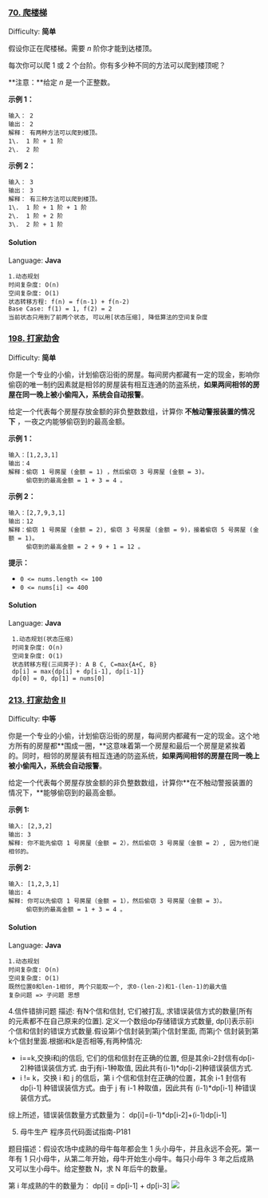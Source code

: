 ### [70\. 爬楼梯](https://leetcode-cn.com/problems/climbing-stairs/description/)

Difficulty: **简单**


假设你正在爬楼梯。需要 _n_ 阶你才能到达楼顶。

每次你可以爬 1 或 2 个台阶。你有多少种不同的方法可以爬到楼顶呢？

**注意：**给定 _n_ 是一个正整数。

**示例 1：**

```
输入： 2
输出： 2
解释： 有两种方法可以爬到楼顶。
1\.  1 阶 + 1 阶
2\.  2 阶
```

**示例 2：**

```
输入： 3
输出： 3
解释： 有三种方法可以爬到楼顶。
1\.  1 阶 + 1 阶 + 1 阶
2\.  1 阶 + 2 阶
3\.  2 阶 + 1 阶
```


#### Solution

Language: **Java**

```
1.动态规划
时间复杂度: O(n)
空间复杂度: O(1)
状态转移方程: f(n) = f(n-1) + f(n-2)
Base Case: f(1) = 1, f(2) = 2
当前状态只用到了前两个状态, 可以用[状态压缩], 降低算法的空间复杂度
```
### [198\. 打家劫舍](https://leetcode-cn.com/problems/house-robber/)

Difficulty: **简单**


你是一个专业的小偷，计划偷窃沿街的房屋。每间房内都藏有一定的现金，影响你偷窃的唯一制约因素就是相邻的房屋装有相互连通的防盗系统，**如果两间相邻的房屋在同一晚上被小偷闯入，系统会自动报警**。

给定一个代表每个房屋存放金额的非负整数数组，计算你 **不触动警报装置的情况下** ，一夜之内能够偷窃到的最高金额。

**示例 1：**

```
输入：[1,2,3,1]
输出：4
解释：偷窃 1 号房屋 (金额 = 1) ，然后偷窃 3 号房屋 (金额 = 3)。
     偷窃到的最高金额 = 1 + 3 = 4 。
```

**示例 2：**

```
输入：[2,7,9,3,1]
输出：12
解释：偷窃 1 号房屋 (金额 = 2), 偷窃 3 号房屋 (金额 = 9)，接着偷窃 5 号房屋 (金额 = 1)。
     偷窃到的最高金额 = 2 + 9 + 1 = 12 。
```

**提示：**

*   `0 <= nums.length <= 100`
*   `0 <= nums[i] <= 400`


#### Solution

Language: **Java**

```
 1.动态规划(状态压缩)
 时间复杂度: O(n)
 空间复杂度: O(1)
 状态转移方程(三间房子): A B C, C=max{A+C, B}
 dp[i] = max{dp[i] + dp[i-1], dp[i-1]}
 dp[0] = 0, dp[1] = nums[0]
```
### [213\. 打家劫舍 II](https://leetcode-cn.com/problems/house-robber-ii/description/)

Difficulty: **中等**


你是一个专业的小偷，计划偷窃沿街的房屋，每间房内都藏有一定的现金。这个地方所有的房屋都**围成一圈，**这意味着第一个房屋和最后一个房屋是紧挨着的。同时，相邻的房屋装有相互连通的防盗系统，**如果两间相邻的房屋在同一晚上被小偷闯入，系统会自动报警**。

给定一个代表每个房屋存放金额的非负整数数组，计算你**在不触动警报装置的情况下，**能够偷窃到的最高金额。

**示例 1:**

```
输入: [2,3,2]
输出: 3
解释: 你不能先偷窃 1 号房屋（金额 = 2），然后偷窃 3 号房屋（金额 = 2）, 因为他们是相邻的。
```

**示例 2:**

```
输入: [1,2,3,1]
输出: 4
解释: 你可以先偷窃 1 号房屋（金额 = 1），然后偷窃 3 号房屋（金额 = 3）。
     偷窃到的最高金额 = 1 + 3 = 4 。
```


#### Solution

Language: **Java**

```
1.动态规划
时间复杂度: O(n)
空间复杂度: O(1)
既然位置0和len-1相邻, 两个只能取一个, 求0-(len-2)和1-(len-1)的最大值
复杂问题 => 子问题 思想
```
4.信件错排问题
描述: 有N个信和信封, 它们被打乱, 求错误装信方式的数量[所有的元素都不在自己原来的位置].
定义一个数组dp存储错误方式数量, dp[i]表示前i个信和信封的错误方式数量.假设第i个信封装到第j个信封里面, 而第j个
信封装到第k个信封里面.根据i和k是否相等,有两种情况:
- i==k,交换i和j的信后, 它们的信和信封在正确的位置, 但是其余i-2封信有dp[i-2]种错误装信方式. 由于j有i-1种取值,
因此共有(i-1)*dp[i-2]种错误装信方式.
- i != k，交换 i 和 j 的信后，第 i 个信和信封在正确的位置，其余 i-1 封信有 dp[i-1] 种错误装信方式。由于 j 
有 i-1 种取值，因此共有 (i-1)*dp[i-1] 种错误装信方式。

综上所述，错误装信数量方式数量为：
dp[i]=(i-1)*dp[i-2]+(i-1)dp[i-1]


5. 母牛生产
程序员代码面试指南-P181

题目描述：假设农场中成熟的母牛每年都会生 1 头小母牛，并且永远不会死。第一年有 1 只小母牛，从第二年开始，母牛开始生小母牛。每只小母牛 3 年之后成熟又可以生小母牛。给定整数 N，求 N 年后牛的数量。

第 i 年成熟的牛的数量为：
dp[i] = dp[i-1] + dp[i-3]
![](https://camo.githubusercontent.com/b247fc7ff2cf8eac7a48121d4b694ffeeb2c4e97/68747470733a2f2f63732d6e6f7465732d313235363130393739362e636f732e61702d6775616e677a686f752e6d7971636c6f75642e636f6d2f38373938313465652d343862352d346263622d383666352d6463633430306362383161642e706e67)